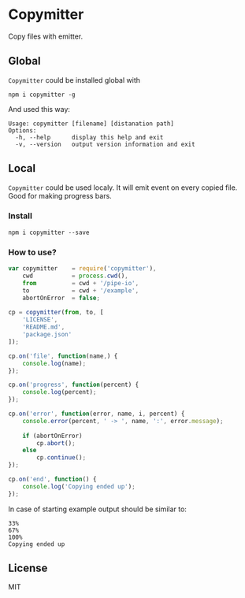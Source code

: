 # Copymitter

Copy files with emitter.

## Global

`Copymitter` could be installed global with

```
npm i copymitter -g
```
And used this way:

```
Usage: copymitter [filename] [distanation path]
Options:
  -h, --help      display this help and exit
  -v, --version   output version information and exit
```

## Local

`Copymitter` could be used localy. It will emit event on every copied file.
Good for making progress bars.

### Install

```
npm i copymitter --save
```

### How to use?

```js
var copymitter    = require('copymitter'),
    cwd           = process.cwd(),
    from          = cwd + '/pipe-io',
    to            = cwd + '/example',
    abortOnError  = false;
    
cp = copymitter(from, to, [
    'LICENSE',
    'README.md',
    'package.json'
]);

cp.on('file', function(name,) {
    console.log(name);
});

cp.on('progress', function(percent) {
    console.log(percent);
});

cp.on('error', function(error, name, i, percent) {
    console.error(percent, ' -> ', name, ':', error.message);
    
    if (abortOnError)
        cp.abort();
    else
        cp.continue();
});

cp.on('end', function() {
    console.log('Copying ended up');
});
```

In case of starting example output should be similar to:

```
33%
67%
100%
Copying ended up
```

## License

MIT

